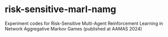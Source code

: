 # risk-sensitive-marl-namg
Experiment codes for Risk-Sensitive Multi-Agent Reinforcement Learning in Network Aggregative Markov Games (published at AAMAS 2024)
